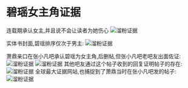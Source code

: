 # 碧瑶女主角证据
连载期承认女主,并且说不会让读者为她伤心
<img src="/img/evidence/萧鼎溜粉证据/10.jpg" alt="溜粉证据" class="evidenceImg" />

实体书封面,碧瑶排序仅次于男主:
<img src="/img/evidence/碧瑶女主角证据/2.jpg" alt="溜粉证据" class="evidenceImg" />

萧鼎亲口在张小凡吧承认碧瑶为女主角,后删帖,但张小凡吧老吧友出面佐证:
<img src="/img/evidence/碧瑶女主角证据/1.jpg" alt="溜粉证据" class="evidenceImg" />
<img src="/img/evidence/碧瑶女主角证据/7.jpg" alt="溜粉证据" class="evidenceImg" />
其他吧友通过这个帖子收到的回复证明帖子的存在:
<img src="/img/evidence/碧瑶女主角证据/4.jpg" alt="溜粉证据" class="evidenceImg" />
全球最大证据网站,也捕捉到了萧鼎当时在张小凡吧发的帖子:
<img src="/img/evidence/碧瑶女主角证据/3.jpg" alt="溜粉证据" class="evidenceImg" />